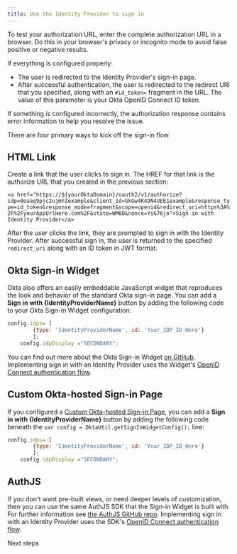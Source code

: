 ```yaml
---
title: Use the Identity Provider to sign in
---
```

To test your authorization URL, enter the complete authorization URL in a browser. Do this in your browser's privacy or incognito mode to avoid false positive or negative results.

If everything is configured properly:

* The user is redirected to the Identity Provider's sign-in page.
* After successful authentication, the user is redirected to the redirect URI that you specified, along with an `#id_token=` fragment in the URL. The value of this parameter is your Okta OpenID Connect ID token.

If something is configured incorrectly, the authorization response contains error information to help you resolve the issue.

There are four primary ways to kick off the sign-in flow.

## HTML Link

Create a link that the user clicks to sign in. The HREF for that link is the authorize URL that you created in the <GuideLink link="../create-authz-url">previous section</GuideLink>:

`<a href="https://${yourOktaDomain}/oauth2/v1/authorize?idp=0oaaq9pjc2ujmFZexample&client_id=GkGw4K49N4UEE1example&response_type=id_token&response_mode=fragment&scope=openid&redirect_uri=https%3A%2F%2FyourAppUrlHere.com%2F&state=WM6D&nonce=YsG76jo">Sign in with Identity Provider</a>`

After the user clicks the link, they are prompted to sign in with the Identity Provider. After successful sign in, the user is returned to the specified `redirect_uri` along with an ID token in JWT format.

## Okta Sign-in Widget

Okta also offers an easily embeddable JavaScript widget that reproduces the look and behavior of the standard Okta sign-in page. You can add a **Sign in with {IdentityProviderName}** button by adding the following code to your Okta Sign-in Widget configuration:

```js
config.idps= [
        {type: 'IdentityProviderName', id: 'Your_IDP_ID_Here'}
        ];
	config.idpDisplay ="SECONDARY";
```

You can find out more about the Okta Sign-in Widget [on GitHub](https://github.com/okta/okta-signin-widget#okta-sign-in-widget). Implementing sign in with an Identity Provider uses the Widget's [OpenID Connect authentication flow](https://github.com/okta/okta-signin-widget#openid-connect).

## Custom Okta-hosted Sign-in Page

If you configured a [Custom Okta-hosted Sign-in Page](/docs/guides/custom-hosted-signin/overview/), you can add a **Sign in with {IdentityProviderName}** button by adding the following code beneath the `var config = OktaUtil.getSignInWidgetConfig();` line:

```js
config.idps= [
        {type: 'IdentityProviderName', id: 'Your_IDP_ID_Here'}
        ]; 
	config.idpDisplay ="SECONDARY";
```

## AuthJS

If you don't want pre-built views, or need deeper levels of customization, then you can use the same AuthJS SDK that the Sign-in Widget is built with. For further information see [the AuthJS GitHub repo](https://github.com/okta/okta-auth-js#install). Implementing sign in with an Identity Provider uses the SDK's [OpenID Connect authentication flow](https://github.com/okta/okta-auth-js#openid-connect-options).

<NextSectionLink>Next steps</NextSectionLink>

